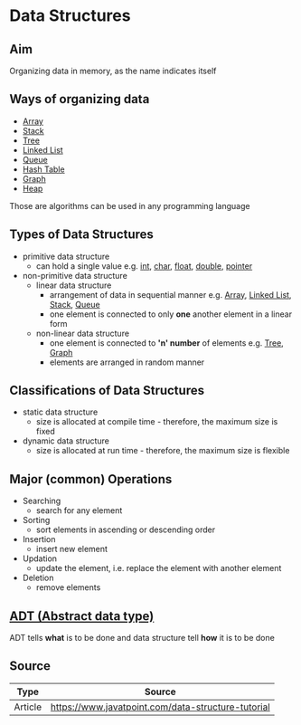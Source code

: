 # Data Structures

## Aim

Organizing data in memory, as the name indicates itself

## Ways of organizing data

* [Array](/Computer%20Science/Array.md)
* [Stack](/Computer%20Science/Stack.md)
* [Tree](/Computer%20Science/Tree.md)
* [Linked List](/Computer%20Science/Linked%20List.md)
* [Queue](/Computer%20Science/Queue.md)
* [Hash Table](/Computer%20Science/Hash%20Table.md)
* [Graph](/Computer%20Science/Graph.md)
* [Heap](/Computer%20Science/Heap.md)

Those are algorithms can be used in any programming language

## Types of Data Structures

* primitive data structure
  * can hold a single value e.g. [int](/int.md), [char](/char.md), [float](/float.md), [double](/double.md), [pointer](/pointer.md)
* non-primitive data structure
  * linear data structure
    * arrangement of data in sequential manner e.g. [Array](/Computer%20Science/Array.md), [Linked List](/Computer%20Science/Linked%20List.md), [Stack](/Computer%20Science/Stack.md), [Queue](/Computer%20Science/Queue.md)
    * one element is connected to only **one** another element in a linear form
  * non-linear data structure
    * one element is connected to **'n' number** of elements e.g. [Tree](/Computer%20Science/Tree.md), [Graph](/Computer%20Science/Graph.md)
    * elements are arranged in random manner

## Classifications of Data Structures

* static data structure
  * size is allocated at compile time - therefore, the maximum size is fixed
* dynamic data structure
  * size is allocated at run time - therefore, the maximum size is flexible

## Major (common) Operations

* Searching
  * search for any element
* Sorting
  * sort elements in ascending or descending order
* Insertion
  * insert new element
* Updation
  * update the element, i.e. replace the element with another element
* Deletion
  * remove elements

## [ADT (Abstract data type)](/Computer%20Science/Abstract%20data%20type.md)

ADT tells **what** is to be done and data structure tell **how** it is to be done

## Source

| Type    | Source |
| ------- | -------|
| Article | <https://www.javatpoint.com/data-structure-tutorial> |
